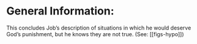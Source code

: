 # General Information:

This concludes Job’s description of situations in which he would deserve God’s punishment, but he knows they are not true. (See: [[figs-hypo]])